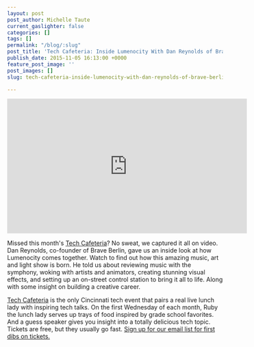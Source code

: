 ```yaml
---
layout: post
post_author: Michelle Taute
current_gaslighter: false
categories: []
tags: []
permalink: "/blog/:slug"
post_title: 'Tech Cafeteria: Inside Lumenocity With Dan Reynolds of Brave Berlin'
publish_date: 2015-11-05 16:13:00 +0000
feature_post_image: ''
post_images: []
slug: tech-cafeteria-inside-lumenocity-with-dan-reynolds-of-brave-berlin

---
```

<iframe width="560" height="315" src="https://www.youtube.com/embed/ZAWiIDTUJIU?rel=0" frameborder="0" allowfullscreen></iframe>

Missed this month's [Tech Cafeteria](http://tech-cafeteria.com/)? No sweat, we captured it all on video. Dan Reynolds, co-founder of Brave Berlin, gave us an inside look at how Lumenocity comes together. Watch to find out how this amazing music, art and light show is born. He told us about reviewing music with the symphony, woking with artists and animators, creating stunning visual effects, and setting up an on-street control station to bring it all to life. Along with some insight on building a creative career.

[Tech Cafeteria](http://tech-cafeteria.com/) is the only Cincinnati tech event that pairs a real live lunch lady with inspiring tech talks. On the first Wednesday of each month, Ruby the lunch lady serves up trays of food inspired by grade school favorites. And a guess speaker gives you insight into a totally delicious tech topic. Tickets are free, but they usually go fast. [Sign up for our email list for first dibs on tickets.](http://info.teamgaslight.com/tech-cafeteria-email-list-sign-up) 